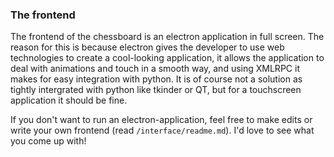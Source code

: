 ### The frontend

The frontend of the chessboard is an electron application in full screen. The reason for this is because electron gives the developer to use web technologies to create a cool-looking application, it allows the application to deal with animations and touch in a smooth way, and using XMLRPC it makes for easy integration with python. It is of course not a solution as tightly intergrated with python like tkinder or QT, but for a touchscreen application it should be fine.

If you don't want to run an electron-application, feel free to make edits or write your own frontend (read `/interface/readme.md`). I'd love to see what you come up with!